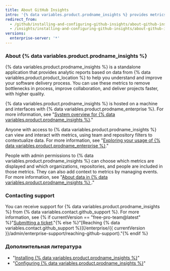 ```yaml
---
title: About GitHub Insights
intro: '{% data variables.product.prodname_insights %} provides metrics and analytical reports to help engineering teams understand and improve their software delivery process.'
redirect_from:
  - /github/installing-and-configuring-github-insights/about-github-insights
  - /insights/installing-and-configuring-github-insights/about-github-insights
versions:
  enterprise-server: '*'
---
```


### About {% data variables.product.prodname_insights %}

{% data variables.product.prodname_insights %} is a standalone application that provides analytic reports based on data from {% data variables.product.product_location %} to help you understand and improve your software delivery process. You can use these metrics to remove bottlenecks in process, improve collaboration, and deliver projects faster, with higher quality.

{% data variables.product.prodname_insights %} is hosted on a machine and interfaces with {% data variables.product.prodname_enterprise %}. For more information, see "[System overview for {% data variables.product.prodname_insights %}](/insights/installing-and-configuring-github-insights/system-overview-for-github-insights)."

Anyone with access to {% data variables.product.prodname_insights %} can view and interact with metrics, using team and repository filters to contextualize data. For more information, see "[Exploring your usage of {% data variables.product.prodname_enterprise %}](/insights/exploring-your-usage-of-github-enterprise)."

People with admin permissions to {% data variables.product.prodname_insights %} can choose which metrics are displayed and which organizations, repositories, and people are included in those metrics. They can also add context to metrics by managing events. For more information, see "[About data in {% data variables.product.prodname_insights %} ](/insights/installing-and-configuring-github-insights/about-data-in-github-insights)."

### Contacting support

You can receive support for {% data variables.product.prodname_insights %} from {% data variables.contact.github_support %}. For more information, see {% if currentVersion == "free-pro-team@latest" %}"[Submitting a ticket](/github/working-with-github-support/submitting-a-ticket)."{% else %}"[Reaching {% data variables.contact.github_support %}](/enterprise/{{ currentVersion }}/admin/enterprise-support/reaching-github-support)."{% endif %}

### Дополнительная литература

- "[Installing {% data variables.product.prodname_insights %}](/insights/installing-and-configuring-github-insights/installing-github-insights)"
- "[Configuring {% data variables.product.prodname_insights %}](/insights/installing-and-configuring-github-insights/configuring-github-insights)"
